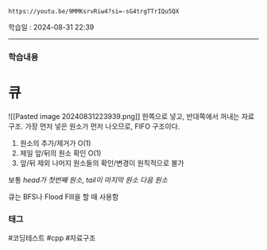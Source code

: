 ```vid
https://youtu.be/9MMKsrvRiw4?si=-sG4trgTTrIQu5QX
```

학습일 : 2024-08-31 22:39

---
### 학습내용
# 큐
![[Pasted image 20240831223939.png]]
한쪽으로 넣고, 반대쪽에서 꺼내는 자료구조.
가장 먼저 넣은 원소가 먼저 나오므로, FIFO 구조이다.

1. 원소의 추가/제거가 O(1)
2. 제일 앞/뒤의 원소 확인 O(1)
3. 앞/뒤 제외 나머지 원소들의 확인/변경이 원칙적으로 불가

보통 *head가 첫번째 원소*, *tail이 마지막 원소 다음 원소*

큐는 BFS나 Flood FIll을 할 때 사용함

### 태그
#코딩테스트 #cpp #자료구조



